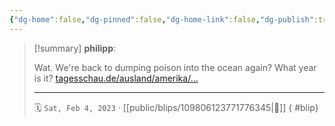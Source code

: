 ```yaml
---
{"dg-home":false,"dg-pinned":false,"dg-home-link":false,"dg-publish":true,"type":"blip","disabled rules":["yaml-title","yaml-title-alias","file-name-heading"],"title":"philipp on mastodon @ 2023-02-04","created-date":"2023-02-04T11:01:20","id":109806123771776350,"updated-date":"2025-05-02T08:50:43","dg-path":"blips/109806123771776345.md","permalink":"/blips/109806123771776345/","dgPassFrontmatter":true,"created":"2023-02-04T11:01:20","updated":"2025-05-02T08:50:43"}
---
```


> [!summary] **philipp**:
>
> Wat. We're back to dumping poison into the ocean again? What year is it? [tagesschau.de/ausland/amerika/…](https://www.tagesschau.de/ausland/amerika/brasilien-flugzeugtraeger-versenken-103.html)
> - - -
>
> 🗓️ `Sat, Feb 4, 2023` · [[public/blips/109806123771776345\|🔗]]
{ #blip}

